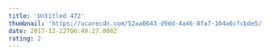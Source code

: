 ```yaml
---
title: 'Untitled 472'
thumbnail: 'https://ucarecdn.com/52aa0643-d9dd-4a46-8fa7-104a6cfcbde5/'
date: 2017-12-22T06:49:27.000Z
rating: 2
---
```

